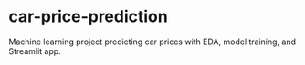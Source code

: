 # car-price-prediction
Machine learning project predicting car prices with EDA, model training, and Streamlit app. 

